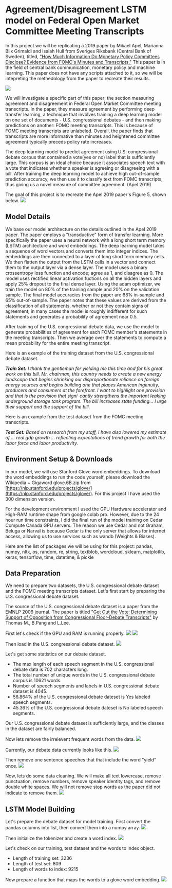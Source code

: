 # Agreement/Disagreement LSTM model on Federal Open Market Committee Meeting Transcripts

In this project we will be replicating a 2019 paper by Mikael Apel, Marianna Blix Grimaldi and Isaiah Hull from Sveriges Riksbank (Central Bank of Sweden), titled, ["How Much Information Do Monetary Policy Committees Disclose? Evidence from FOMC's Minutes and Transcripts."](https://onlinelibrary.wiley.com/doi/10.1111/jmcb.12885) This paper is in the field of central bank communication, monetary policy and machine learning. This paper does not have any scripts attached to it, so we will be intepreting the methedology from the paper to recreate their results.

<img src="images/img_1.png">

We will investigate a specific part of this paper; the section measuring agreement and disagreement in Federal Open Market Committee meeting transcripts. In the paper, they measure agreement by performing deep transfer learning, a technique that involves training a deep learning model on one set of documents - U.S. congressional debates - and then making predictions on another: FOMC meeting transcripts. This is because of FOMC meeting transcripts are unlabeled. Overall, the paper finds that transcripts are more informative than minutes and heightened committee agreement typically preceds policy rate increases.

The deep learning model to predict agreement using U.S. congressional debate corpus that contained a vote(yes or no) label that is sufficiently large. This corpus is an ideal choice because it associates speech text with a vote that indicates whether a speaker is agreeing or disagreeing with a bill. After training the deep learning model to achieve high out-of-sample prediction accuracy, we then use it to classify text from FOMC transcripts, thus giving us a novel measure of committee agreement. (Apel 2019)

The goal of this project is to recreate the Apel 2019 paper's Figure 5, shown below. 
<img src="images/img_2.png">

## Model Details

We base our model architecture on the details outlined in the Apel 2019 paper. The paper employs a "transductive" form of transfer learning. More specifically the paper uses a neural network with a long short term memory (LSTM) architecture and word embeddings. The deep learning model takes a sequence of word vectors and converts them into integer indices. The embeddings are then connected to a layer of long short term memory cells. We then flatten the output from the LSTM cells in a vector and connect them to the output layer via a dense layer. The model uses a binary crossentropy loss function and encode; agree as 1, and disagree as 0. The model uses rectified linear activation fuctions on all the hidden layers and apply 25% dropout to the final dense layer. Using the adam optimizer, we train the model on 80% of the training sample and 20% on the validation sample. The final model accuracies from the paper are 68% in-sample and 65% out-of-sample. The paper notes that these values are derived from the classification of all statements, whether or not they contain signs of agreement; in many cases the model is roughly indifferent for such statements and generates a probability of agreement near 0.5.

After training of the U.S. congressional debate data, we use the model to generate probabilities of agreement for each FOMC member's statements in the meeting transcripts. Then we average over the statements to compute a mean probability for the entire meeting transcript. 

Here is an example of the training dataset from the U.S. congressional debate dataset.

***Train Set:*** *I thank the gentleman for yielding me this time and for his great work on this bill. Mr. chairman, this country needs to create a new energy landscape that begins shrinking our disproportionate reliance on foreign energy sources and begins building one that places American ingenuity, producers and consumers at the forefront. I want to highlight one provision and that is the provision that signi cantly strengthens the important leaking underground storage tank program. The bill increases state funding... I urge their support and the support of the bill.*

Here is an example from the test dataset from the FOMC meeting transcripts. 

***Test Set:*** *Based on research from my staff, I have also lowered my estimate of ... real gdp growth ... reflecting expectations of trend growth for both the labor force and labor productivity.*

## Environment Setup & Downloads

In our model, we will use Stanford Glove word embeddings. To download the word embeddings to run the code yourself, please download the Wikipedia + Gigaword glove.6B.zip from [https://nlp.stanford.edu/projects/glove/](https://nlp.stanford.edu/projects/glove/). For this project I have used the 300 dimension version.

For the development environment I used the GPU Hardware accelerator and High-RAM runtime shape from google colab pro. However, due to the 24 hour run time constraints, I did the final run of the model training on Cedar Compute Canada GPU servers. The reason we use Cedar and not Graham, Beluga or Narval is because Cedar is the only server that allows for internet access, allowing us to use services such as wandb (Weights & Biases). 

Here are the list of packages we will be using for this project: pandas, numpy, nltk, os, random, re, string, textblob, wordcloud, sklearn, matplotlib, keras, tensorflow, time, datetime, & pickle

## Data Preparation

We need to prepare two datasets, the U.S. congressional debate dataset and the FOMC meeting transcripts dataset.
Let's first start by preparing the U.S. congressional debate dataset.

The source of the U.S. congressional debate dataset is a paper from the EMNLP 2006 journal. The paper is titled ["Get Out the Vote: Determining Support of Opposition from Congressional Floor-Debate Transcripts"](https://www.cs.cornell.edu/home/llee/papers/tpl-convote.home.html) by Thomas M., B.Pang and L.Lee.

First let's check if the GPU and RAM is running properly.
<img src="images/img_3.png">
<img src="images/img_4.png">

Then load in the U.S. congressional debate dataset. 
<img src="images/img_5.png">

Let's get some statistics on our debate dataset.
- The max length of each speech segment in the U.S. congressional debate data is 702 characters long.
- The total number of unique words in the U.S. congressional debate corpus is 10621 words.
- Number of speech segments and labels in U.S. congressional debate dataset is 4045.
- 56.864% of the U.S. congressional debate dateset is Yes labeled speech segments.
- 45.36% of the U.S. congressional debate dateset is No labeled speech segments.

Our U.S. congressional debate dataset is sufficiently large, and the classes in the dataset are fairly balanced.

Now lets remove the irrelevent frequent words from the data.
<img src="images/img_6.png">

Currently, our debate data currently looks like this.
<img src="images/img_7.png">

Then remove one sentence speeches that that include the word "yield" once.
<img src="images/img_8.png">

Now, lets do some data cleaning. We will make all text lowercase, remove punctuation, remove numbers, remove speaker identity tags, and remove double white spaces. We will not remove stop words as the paper did not indicate to remove them. 
<img src="images/img_9.png">

## LSTM Model Building

Let's prepare the debate dataset for model training.
First convert the pandas columns into list, then convert them into a numpy array.
<img src="images/img_10.png">

Then initialize the tokenizer and create a word index.
<img src="images/img_11.png">

Let's check on our training, test dataset and the words to index object.
- Length of training set: 3236
- Length of test set: 809
- Length of words to index: 9215

Now prepare a function that maps the words to a glove word embedding.
<img src="images/img_12.png">









